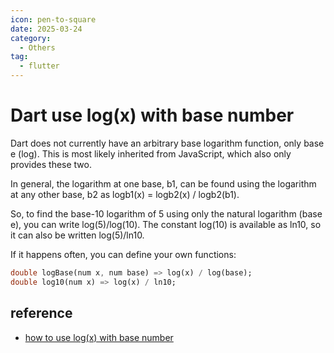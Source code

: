 ```yaml
---
icon: pen-to-square
date: 2025-03-24
category:
  - Others
tag:
  - flutter
---
```


# Dart use log(x) with base number

Dart does not currently have an arbitrary base logarithm function, only base e (log). This is most likely inherited from JavaScript, which also only provides these two.

In general, the logarithm at one base, b1, can be found using the logarithm at any other base, b2 as logb1(x) = logb2(x) / logb2(b1).

So, to find the base-10 logarithm of 5 using only the natural logarithm (base e), you can write log(5)/log(10). The constant log(10) is available as ln10, so it can also be written log(5)/ln10.

If it happens often, you can define your own functions:

```dart
double logBase(num x, num base) => log(x) / log(base);
double log10(num x) => log(x) / ln10;
```

## reference

- [how to use log(x) with base number](https://github.com/dart-lang/sdk/issues/38519)
